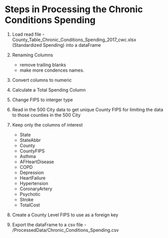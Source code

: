 # Steps in Processing the Chronic Conditions Spending

1. Load 
    read file -  County_Table_Chronic_Conditions_Spending_2017_cwc.xlsx (Standardized Spending) into a dataFrame
2. Renaming Columns 
    - remove trailing blanks
    - make more condences names.

3. Convert columns to numeric 
4. Calculate a Total Spending Column
5. Change FIPS to interger type
6. Read in the 500 City data to get unique County FIPS for limiting the data to those counties in the 500 City
7. Keep only the columns of interest
   - State          
   - StateAbbr      
   - County         
   - CountyFIPS     
   - Asthma         
   - AFHeartDisease 
   - COPD           
   - Depression     
   - HeartFailure   
   - Hypertension   
   - CoronaryArtery 
   - Psychotic      
   - Stroke         
   - TotalCost      
8.  Create a County Level FIPS to use as a foreign key
9. Export the dataFrame to a csv file - /ProcessedData/Chronic_Conditions_Spending.csv 